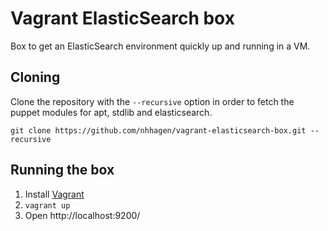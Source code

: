 # Vagrant ElasticSearch box

Box to get an ElasticSearch environment quickly up and running in a VM.

## Cloning

Clone the repository with the `--recursive` option in order to fetch the puppet modules for apt, stdlib and elasticsearch.

    git clone https://github.com/nhhagen/vagrant-elasticsearch-box.git --recursive

## Running the box

1. Install [Vagrant](http://www.vagrantup.com/)
2. `vagrant up`
3. Open http://localhost:9200/
